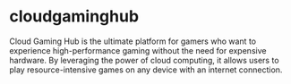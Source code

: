 # cloudgaminghub
Cloud Gaming Hub is the ultimate platform for gamers who want to experience high-performance gaming without the need for expensive hardware. By leveraging the power of cloud computing, it allows users to play resource-intensive games on any device with an internet connection. 
